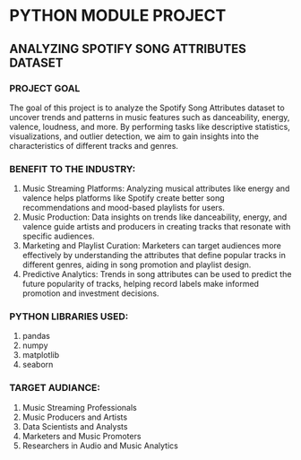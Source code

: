 # PYTHON MODULE PROJECT
## ANALYZING SPOTIFY SONG ATTRIBUTES DATASET
### PROJECT GOAL
The goal of this project is to analyze the Spotify Song Attributes dataset to uncover trends and patterns in music features such as danceability, energy, valence, loudness, and more. By performing tasks like descriptive statistics, visualizations, and outlier detection, we aim to gain insights into the characteristics of different tracks and genres.

### BENEFIT TO THE INDUSTRY:
1. Music Streaming Platforms: Analyzing musical attributes like energy and valence helps platforms like Spotify create better song recommendations and mood-based playlists for users.
2. Music Production: Data insights on trends like danceability, energy, and valence guide artists and producers in creating tracks that resonate with specific audiences.
3. Marketing and Playlist Curation: Marketers can target audiences more effectively by understanding the attributes that define popular tracks in different genres, aiding in song promotion and playlist design.
4. Predictive Analytics: Trends in song attributes can be used to predict the future popularity of tracks, helping record labels make informed promotion and investment decisions.

### PYTHON LIBRARIES USED:
1. pandas
2. numpy
3. matplotlib
4. seaborn

### TARGET AUDIANCE:
1. Music Streaming Professionals
2. Music Producers and Artists
3. Data Scientists and Analysts
4. Marketers and Music Promoters
5. Researchers in Audio and Music Analytics
